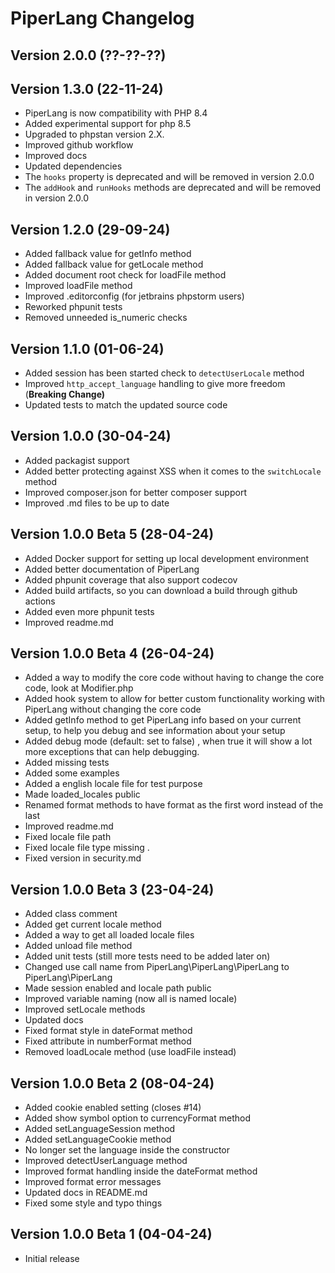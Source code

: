 # PiperLang Changelog

## Version 2.0.0 (??-??-??)

## Version 1.3.0 (22-11-24)
* PiperLang is now compatibility with PHP 8.4
* Added experimental support for php 8.5
* Upgraded to phpstan version 2.X.
* Improved github workflow
* Improved docs
* Updated dependencies
* The ```hooks``` property is deprecated and will be removed in version 2.0.0
* The ```addHook``` and ```runHooks``` methods are deprecated and will be removed in version 2.0.0

## Version 1.2.0 (29-09-24)
* Added fallback value for getInfo method
* Added fallback value for getLocale method 
* Added document root check for loadFile method 
* Improved loadFile method 
* Improved .editorconfig (for jetbrains phpstorm users)
* Reworked phpunit tests 
* Removed unneeded is_numeric checks

## Version 1.1.0 (01-06-24)
* Added session has been started check to ```detectUserLocale``` method
* Improved ```http_accept_language``` handling to give more freedom (**Breaking Change)**
* Updated tests to match the updated source code

## Version 1.0.0 (30-04-24)
* Added packagist support
* Added better protecting against XSS when it comes to the ```switchLocale``` method
* Improved composer.json for better composer support
* Improved .md files to be up to date

## Version 1.0.0 Beta 5 (28-04-24)
* Added Docker support for setting up local development environment
* Added better documentation of PiperLang
* Added phpunit coverage that also support codecov
* Added build artifacts, so you can download a build through github actions
* Added even more phpunit tests
* Improved readme.md

## Version 1.0.0 Beta 4 (26-04-24)
* Added a way to modify the core code without having to change the core code, look at Modifier.php
* Added hook system to allow for better custom functionality working with PiperLang without changing the core code
* Added getInfo method to get PiperLang info based on your current setup, to help you debug and see information about your setup
* Added debug mode (default: set to false) , when true it will show a lot more exceptions that can help debugging.
* Added missing tests
* Added some examples
* Added a english locale file for test purpose
* Made loaded_locales public
* Renamed format methods to have format as the first word instead of the last
* Improved readme.md
* Fixed locale file path
* Fixed locale file type missing .
* Fixed version in security.md

## Version 1.0.0 Beta 3 (23-04-24)
* Added class comment
* Added get current locale method
* Added a way to get all loaded locale files
* Added unload file method
* Added unit tests (still more tests need to be added later on)
* Changed use call name from PiperLang\PiperLang\PiperLang to PiperLang\PiperLang
* Made session enabled and locale path public
* Improved variable naming (now all is named locale)
* Improved setLocale methods
* Updated docs
* Fixed format style in dateFormat method
* Fixed attribute in numberFormat method
* Removed loadLocale method (use loadFile instead)

## Version 1.0.0 Beta 2 (08-04-24)
* Added cookie enabled setting (closes #14)
* Added show symbol option to currencyFormat method
* Added setLanguageSession method
* Added setLanguageCookie method
* No longer set the language inside the constructor
* Improved detectUserLanguage method
* Improved format handling inside the dateFormat method
* Improved format error messages
* Updated docs in README.md
* Fixed some style and typo things

## Version 1.0.0 Beta 1 (04-04-24)
* Initial release

